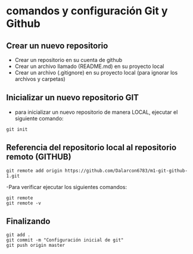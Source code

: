 # comandos y configuración Git y Github
## Crear un nuevo repositorio
- Crear un repositorio en su cuenta de github
- Crear un archivo llamado (README.md) en su proyecto local
- Crear un archivo (.gitignore) en su proyecto local (para ignorar los archivos y carpetas)

## Inicializar un nuevo repositorio GIT
- para inicializar un nuevo repositorio de manera LOCAL, ejecutar el siguiente comando:
```
git init
```
## Referencia del repositorio local al repositorio remoto (GITHUB)

```
git remote add origin https://github.com/Dalarcon6783/m1-git-github-1.git 
```
-Para verificar ejecutar los siguientes comandos:
```
git remote
git remote -v
```
## Finalizando 
```
git add .
git commit -m "Configuración inicial de git"
git push origin master
```
